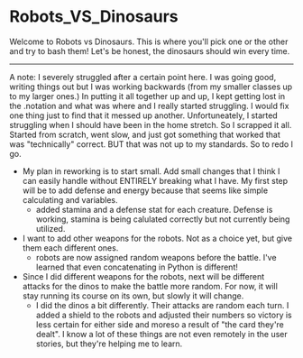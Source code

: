 # Robots_VS_Dinosaurs

Welcome to Robots vs Dinosaurs.  This is where you'll pick one or the other and try to bash them!  Let's be honest, the dinosaurs should win every time.  


***
 
 A note:
    I severely struggled after a certain point here.  I was going good, writing things out but I was working backwards (from my smaller classes up to my larger ones.)  In putting it all together up and up, I kept getting lost in the .notation and what was where and I really started struggling.  I would fix one thing just to find that it messed up another.  Unfortuneately, I started struggling when I should have been in the home stretch.  So I scrapped it all.  Started from scratch, went slow, and just got something that worked that was "technically" correct.  BUT that was not up to my standards.  So to redo I go.

- My plan in reworking is to start small.  Add small changes that I think I can easily handle without ENTIRELY breaking what I have.  My first step will be to add defense and energy because that seems like simple calculating and variables.  
    - added stamina and a defense stat for each creature.  Defense is working, stamina is being calulated correctly but not currently being utilized.
- I want to add other weapons for the robots.  Not as a choice yet, but give them each different ones.  
    - robots are now assigned random weapons before the battle.  I've learned that even concatenating in Python is different!  
- Since I did different weapons for the robots, next will be different attacks for the dinos to make the battle more random.  For now, it will stay running its course on its own, but slowly it will change.
    - I did the dinos a bit differently.  Their attacks are random each turn.  I added a shield to the robots and adjusted their numbers so victory is less certain for either side and moreso a result of "the card they're dealt".  I know a lot of these things are not even remotely in the user stories, but they're helping me to learn.
